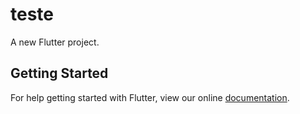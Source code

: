 # teste

A new Flutter project.

## Getting Started

For help getting started with Flutter, view our online
[documentation](http://flutter.io/).
